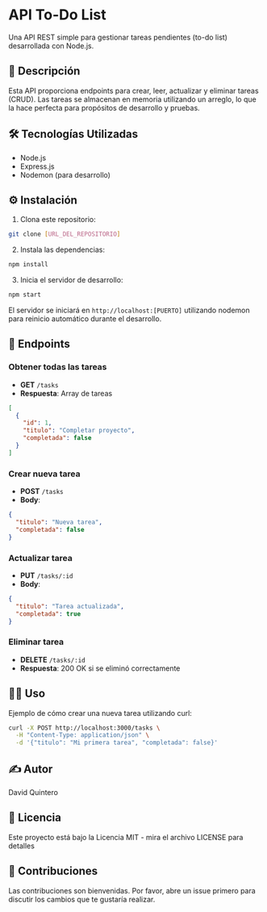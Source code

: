 # API To-Do List

Una API REST simple para gestionar tareas pendientes (to-do list) desarrollada con Node.js.

## 🚀 Descripción

Esta API proporciona endpoints para crear, leer, actualizar y eliminar tareas (CRUD). Las tareas se almacenan en memoria utilizando un arreglo, lo que la hace perfecta para propósitos de desarrollo y pruebas.

## 🛠️ Tecnologías Utilizadas

- Node.js
- Express.js
- Nodemon (para desarrollo)

## ⚙️ Instalación

1. Clona este repositorio:
```bash
git clone [URL_DEL_REPOSITORIO]
```

2. Instala las dependencias:
```bash
npm install
```

3. Inicia el servidor de desarrollo:
```bash
npm start
```

El servidor se iniciará en `http://localhost:[PUERTO]` utilizando nodemon para reinicio automático durante el desarrollo.

## 📡 Endpoints

### Obtener todas las tareas
- **GET** `/tasks`
- **Respuesta**: Array de tareas
```json
[
  {
    "id": 1,
    "titulo": "Completar proyecto",
    "completada": false
  }
]
```

### Crear nueva tarea
- **POST** `/tasks`
- **Body**:
```json
{
  "titulo": "Nueva tarea",
  "completada": false
}
```

### Actualizar tarea
- **PUT** `/tasks/:id`
- **Body**:
```json
{
  "titulo": "Tarea actualizada",
  "completada": true
}
```

### Eliminar tarea
- **DELETE** `/tasks/:id`
- **Respuesta**: 200 OK si se eliminó correctamente

## 🧑‍💻 Uso

Ejemplo de cómo crear una nueva tarea utilizando curl:

```bash
curl -X POST http://localhost:3000/tasks \
  -H "Content-Type: application/json" \
  -d '{"titulo": "Mi primera tarea", "completada": false}'
```

## ✍️ Autor

David Quintero

## 📄 Licencia

Este proyecto está bajo la Licencia MIT - mira el archivo LICENSE para detalles

## 🤝 Contribuciones

Las contribuciones son bienvenidas. Por favor, abre un issue primero para discutir los cambios que te gustaría realizar.
